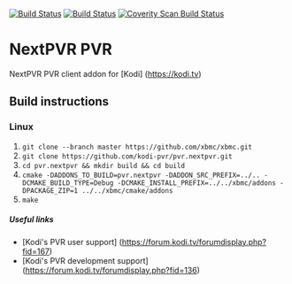 [![Build Status](https://travis-ci.org/kodi-pvr/pvr.nextpvr.svg?branch=Matrix)](https://travis-ci.org/kodi-pvr/pvr.nextpvr/branches)
[![Build Status](https://dev.azure.com/teamkodi/kodi-pvr/_apis/build/status/kodi-pvr.pvr.nextpvr?branchName=Matrix)](https://dev.azure.com/teamkodi/kodi-pvr/_build/latest?definitionId=64&branchName=Matrix)
[![Coverity Scan Build Status](https://scan.coverity.com/projects/5120/badge.svg)](https://scan.coverity.com/projects/5120)

# NextPVR PVR
NextPVR PVR client addon for [Kodi] (https://kodi.tv)

## Build instructions

### Linux

1. `git clone --branch master https://github.com/xbmc/xbmc.git`
2. `git clone https://github.com/kodi-pvr/pvr.nextpvr.git`
3. `cd pvr.nextpvr && mkdir build && cd build`
4. `cmake -DADDONS_TO_BUILD=pvr.nextpvr -DADDON_SRC_PREFIX=../.. -DCMAKE_BUILD_TYPE=Debug -DCMAKE_INSTALL_PREFIX=../../xbmc/addons -DPACKAGE_ZIP=1 ../../xbmc/cmake/addons`
5. `make`

##### Useful links

* [Kodi's PVR user support] (https://forum.kodi.tv/forumdisplay.php?fid=167)
* [Kodi's PVR development support] (https://forum.kodi.tv/forumdisplay.php?fid=136)
